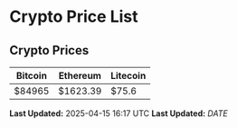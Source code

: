 # Crypto Price List

## Crypto Prices
| Bitcoin | Ethereum | Litecoin |
| ------- | -------- | -------- |
| $84965 | $1623.39 | $75.6 |
**Last Updated:** 2025-04-15 16:17 UTC
**Last Updated:** $DATE$

